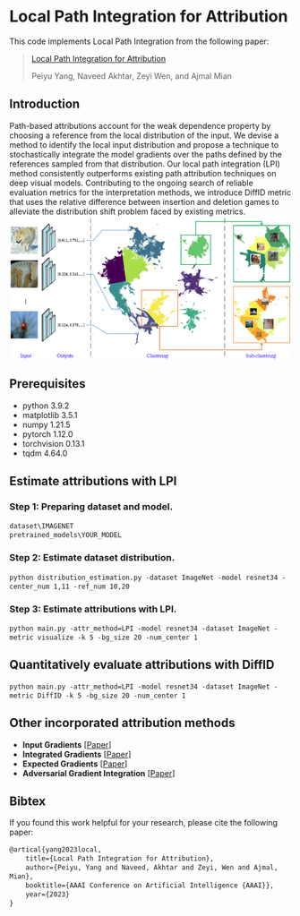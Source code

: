 # Local Path Integration for Attribution

This code implements Local Path Integration from the following paper:

> [Local Path Integration for Attribution](https://scholar.google.com/scholar?cluster=4845895326140495709&hl=en&oi=scholarr)
>
> Peiyu Yang, Naveed Akhtar, Zeyi Wen, and Ajmal Mian

## Introduction

Path-based attributions account for the weak dependence property by choosing a reference from the local distribution of the input. We devise a method to identify the local input distribution and propose a technique to stochastically integrate the model gradients over the paths defined by the references sampled from that distribution. Our local path integration (LPI) method consistently outperforms existing path attribution techniques on deep visual models. Contributing to the ongoing search of reliable evaluation metrics for the interpretation methods, we introduce DiffID metric that uses the relative difference between insertion and deletion games to alleviate the distribution shift problem faced by existing metrics.
![LPI](figs/LPI.png)


## Prerequisites

- python 3.9.2
- matplotlib 3.5.1
- numpy 1.21.5
- pytorch 1.12.0
- torchvision 0.13.1
- tqdm 4.64.0

## Estimate attributions with LPI

### Step 1: Preparing dataset and model.
```
dataset\IMAGENET
pretrained_models\YOUR_MODEL
```

### Step 2: Estimate dataset distribution.
```
python distribution_estimation.py -dataset ImageNet -model resnet34 -center_num 1,11 -ref_num 10,20
```

### Step 3: Estimate attributions with LPI.
```
python main.py -attr_method=LPI -model resnet34 -dataset ImageNet -metric visualize -k 5 -bg_size 20 -num_center 1
```

## Quantitatively evaluate attributions with DiffID
```
python main.py -attr_method=LPI -model resnet34 -dataset ImageNet -metric DiffID -k 5 -bg_size 20 -num_center 1
```

## Other incorporated attribution methods
- **Input Gradients** [[Paper](https://arxiv.org/pdf/1312.6034.pdf)]
- **Integrated Gradients** [[Paper](http://proceedings.mlr.press/v70/sundararajan17a/sundararajan17a.pdf)]
- **Expected Gradients** [[Paper](https://openreview.net/pdf?id=rygPm64tDH)]
- **Adversarial Gradient Integration** [[Paper](https://www.ijcai.org/proceedings/2021/0396.pdf)]

## Bibtex
If you found this work helpful for your research, please cite the following paper:
```
@artical{yang2023local,
    title={Local Path Integration for Attribution},
    author={Peiyu, Yang and Naveed, Akhtar and Zeyi, Wen and Ajmal, Mian},
    booktitle={AAAI Conference on Artificial Intelligence {AAAI}},
    year={2023}
}
```
